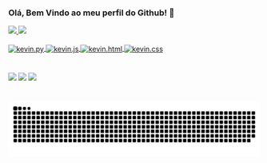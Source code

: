 ### Olá, Bem Vindo ao meu perfil do Github! 👋

<div>
     <a href="https://github.com/kev1n999">
    <img height="180em" src="https://github-readme-stats.vercel.app/api?username=kev1n999&show_icons=true&theme=radical"/>
    <img height="180em" src="https://github-readme-stats.vercel.app/api/top-langs/?username=kev1n999&amp;layout=compact&amp;langs_count=7&amp;theme=dracula"/>     
</div>
     
<div style="display: inline_block"><br>
  <img align="center" alt="kevin.py" height="30" width="40" src="https://cdn.jsdelivr.net/gh/devicons/devicon/icons/python/python-original.svg"/>
  <img align="center" alt="kevin.js" height="30" width="40" src="https://cdn.jsdelivr.net/gh/devicons/devicon/icons/javascript/javascript-original.svg"/>
  <img align="center" alt="kevin.html" height="30" width="40" src="https://cdn.jsdelivr.net/gh/devicons/devicon/icons/html5/html5-original.svg"/>
  <img align="center" alt="kevin.css" height="30" width="40" src="https://cdn.jsdelivr.net/gh/devicons/devicon/icons/css3/css3-original.svg" />
</div>
      
#
          
<div>
          <a href="https://discord.com/users/835739171775447081"> <img src="https://img.shields.io/badge/Discord-7289DA?style=for-the-badge&amp;logo=discord&amp;logoColor=white" target="_blank"/></a>
     <a href="https://youtube.com/channel/UC0cKzCed9EUUGoUSTHae_yA"> <img src="https://img.shields.io/badge/YouTube-FF0000?style=for-the-badge&amp;logo=youtube&amp;logoColor=white" target="_blank"/></a>
  <a href="https://www.instagram.com/kev1n.aaa/"> <img src="https://img.shields.io/badge/Instagram-E4405F?style=for-the-badge&logo=instagram&logoColor=white" target="_blank"/></a>
</div>

#
          
![Snake animation](https://github.com/Platane/snk/raw/output/github-contribution-grid-snake.svg)
